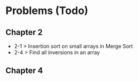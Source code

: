 # Problems (Todo)

## Chapter 2
* 2-1 > Insertion sort on small arrays in Merge Sort
* 2-4 > Find all inversions in an array

## Chapter 4
